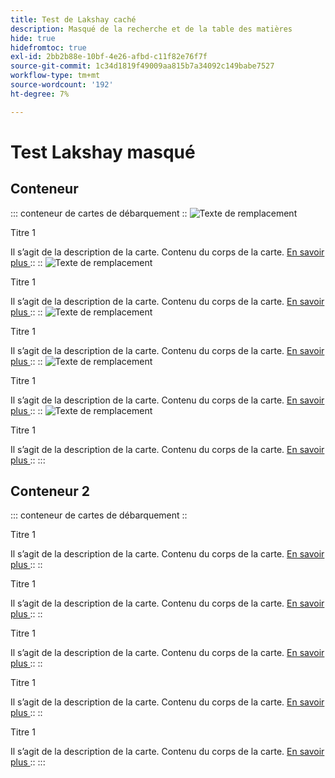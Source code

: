 ```yaml
---
title: Test de Lakshay caché
description: Masqué de la recherche et de la table des matières
hide: true
hidefromtoc: true
exl-id: 2bb2b88e-10bf-4e26-afbd-c11f82e76f7f
source-git-commit: 1c34d1819f49009aa815b7a34092c149babe7527
workflow-type: tm+mt
source-wordcount: '192'
ht-degree: 7%

---
```



# Test Lakshay masqué

## Conteneur

::: conteneur de cartes de débarquement
::
![Texte de remplacement](https://experienceleague.adobe.com/fr/docs/experience-manager-sites-optimizer/content/media_1173e9b57de6809d27fd2ccd8809bd5cee2437e3d.png?width=2000&amp;format=webply&amp;optimize=medium&amp;lang=en)

Titre 1

Il s’agit de la description de la carte.
Contenu du corps de la carte.
[ En savoir plus ](https://experienceleague.adobe.com/fr?lang=fr)
::
::
![Texte de remplacement](https://experienceleague.adobe.com/fr/docs/experience-manager-sites-optimizer/content/media_1173e9b57de6809d27fd2ccd8809bd5cee2437e3d.png?width=2000&amp;format=webply&amp;optimize=medium&amp;lang=en)

Titre 1

Il s’agit de la description de la carte.
Contenu du corps de la carte.
[ En savoir plus ](https://experienceleague.adobe.com/fr?lang=fr)
::
::
![Texte de remplacement](https://experienceleague.adobe.com/fr/docs/experience-manager-sites-optimizer/content/media_1173e9b57de6809d27fd2ccd8809bd5cee2437e3d.png?width=2000&amp;format=webply&amp;optimize=medium&amp;lang=en)

Titre 1

Il s’agit de la description de la carte.
Contenu du corps de la carte.
[ En savoir plus ](https://experienceleague.adobe.com/fr?lang=fr)
::
::
![Texte de remplacement](https://experienceleague.adobe.com/fr/docs/experience-manager-sites-optimizer/content/media_1173e9b57de6809d27fd2ccd8809bd5cee2437e3d.png?width=2000&amp;format=webply&amp;optimize=medium&amp;lang=en)

Titre 1

Il s’agit de la description de la carte.
Contenu du corps de la carte.
[ En savoir plus ](https://experienceleague.adobe.com/fr?lang=fr)
::
::
![Texte de remplacement](https://experienceleague.adobe.com/fr/docs/experience-manager-sites-optimizer/content/media_1173e9b57de6809d27fd2ccd8809bd5cee2437e3d.png?width=2000&amp;format=webply&amp;optimize=medium&amp;lang=en)

Titre 1

Il s’agit de la description de la carte.
Contenu du corps de la carte.
[ En savoir plus ](https://experienceleague.adobe.com/fr?lang=fr)
::
:::

## Conteneur 2

::: conteneur de cartes de débarquement
::

Titre 1

Il s’agit de la description de la carte.
Contenu du corps de la carte.
[ En savoir plus ](https://experienceleague.adobe.com/fr?lang=fr)
::
::

Titre 1

Il s’agit de la description de la carte.
Contenu du corps de la carte.
[ En savoir plus ](https://experienceleague.adobe.com/fr?lang=fr)
::
::

Titre 1

Il s’agit de la description de la carte.
Contenu du corps de la carte.
[ En savoir plus ](https://experienceleague.adobe.com/fr?lang=fr)
::
::

Titre 1

Il s’agit de la description de la carte.
Contenu du corps de la carte.
[ En savoir plus ](https://experienceleague.adobe.com/fr?lang=fr)
::
::

Titre 1

Il s’agit de la description de la carte.
Contenu du corps de la carte.
[ En savoir plus ](https://experienceleague.adobe.com/fr?lang=fr)
::
:::
